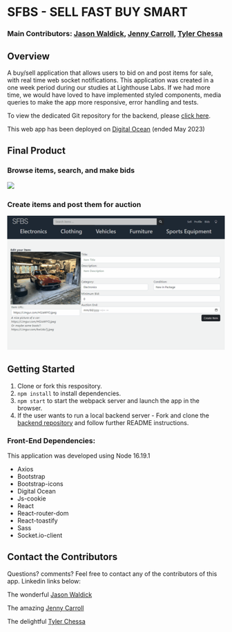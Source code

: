 # SFBS - SELL FAST BUY SMART

### Main Contributors: [Jason Waldick](https://github.com/Jason-Wall), [Jenny Carroll](https://github.com/JennyCarroll), [Tyler Chessa](https://github.com/tylerchessa)

## Overview

A buy/sell application that allows users to bid on and post items for sale, with real time web socket notifications. This application was created in a one week period during our studies at Lighthouse Labs.
If we had more time, we would have loved to have implemented styled components, media queries to make the app more responsive, error handling and tests.

To view the dedicated Git repository for the backend, please [click here](https://github.com/JennyCarroll/sell-fast-buy-smart-backend).

This web app has been deployed on [Digital Ocean](https://starfish-app-bhxro.ondigitalocean.app/) (ended May 2023)

## Final Product

### Browse items, search, and make bids

<img src=https://github.com/JennyCarroll/sell-fast-buy-smart-frontend/blob/main/documents/01_browse_and_bid.gif/>

### Create items and post them for auction

<img src=https://github.com/JennyCarroll/sell-fast-buy-smart-frontend/blob/main/documents/02_create_Item.gif/>

## Getting Started

1. Clone or fork this respository.
2. `npm install` to install dependencies.
3. `npm start` to start the webpack server and launch the app in the browser.
4. If the user wants to run a local backend server - Fork and clone the [backend repository](https://github.com/JennyCarroll/sell-fast-buy-smart-backend) and follow further README instructions.

### Front-End Dependencies:

This application was developed using Node 16.19.1

- Axios
- Bootstrap
- Bootstrap-icons
- Digital Ocean
- Js-cookie
- React
- React-router-dom
- React-toastify
- Sass
- Socket.io-client

## Contact the Contributors

Questions? comments? Feel free to contact any of the contributors of this app. Linkedin links below:

The wonderful [Jason Waldick](https://www.linkedin.com/in/jason-waldick/)

The amazing [Jenny Carroll](https://www.linkedin.com/in/jenny-carroll/)

The delightful [Tyler Chessa](https://www.linkedin.com/in/tyler-chessa/)
